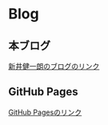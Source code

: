 # Blog

## 本ブログ

[新井健一朗のブログのリンク](http://araikenichiro.blog.fc2.com/)

## GitHub Pages

[GitHub Pagesのリンク](https://kenichiroarai.github.io/Blog/)
